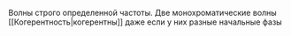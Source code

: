 Волны строго определенной частоты. Две монохроматические волны [[Когерентность|когерентны]] даже если у них разные начальные фазы